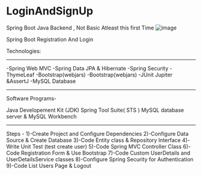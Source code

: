 # LoginAndSignUp
Spring Boot Java Backend , Not Basic Atleast this first Time
![image](https://github.com/mdsha-1/LoginAndSignUp/assets/60362852/d51ec731-5439-4e2a-be12-d99da76b8fb1)

Spring Boot Registration And Login

Technologies:
________________________________
-Spring Web MVC
-Spring Data JPA & Hibernate
-Spring Security
-ThymeLeaf
-Bootstrap(webjars)
-Bootstrap(webjars)
-JUnit Jupiter &AssertJ
-MySQL Database


________________________________
Software Programs- 

Java Developement Kit (JDK)
Spring Tool Suite( STS )
MySQL database server & MySQL Workbench
________________________________

Steps - 
1)-Create Project and Configure Dependencies
2)-Configure Data Source & Create Database
3)-Code Entity class & Repository Interface
4)-Write Unit Test (test create user)
5)-Code Spring MVC Controller Class
6)-Code Registration Form & Use Bootstrap
7)-Code Custom UserDetails and UserDetailsService classes
8)-Configure Spring Security for Authentication
9)-Code List Users Page & Logout








